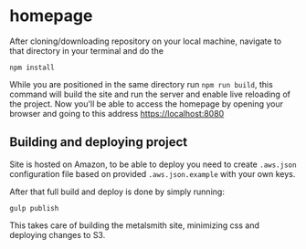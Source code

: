 # homepage

After cloning/downloading repository on your local machine, navigate to that directory in your terminal and do the

```
npm install
```

While you are positioned in the same directory run `npm run build`, this command will build the site
and run the server and enable live reloading of the project. Now you'll be able to access the homepage by opening
your browser and going to this address
[https://localhost:8080](https://localhost:8080)

## Building and deploying project

Site is hosted on Amazon, to be able to deploy you need to create `.aws.json` configuration file based on provided `.aws.json.example` with your own keys.

After that full build and deploy is done by simply running:

```
gulp publish
```

This takes care of building the metalsmith site, minimizing css and deploying changes to S3.
